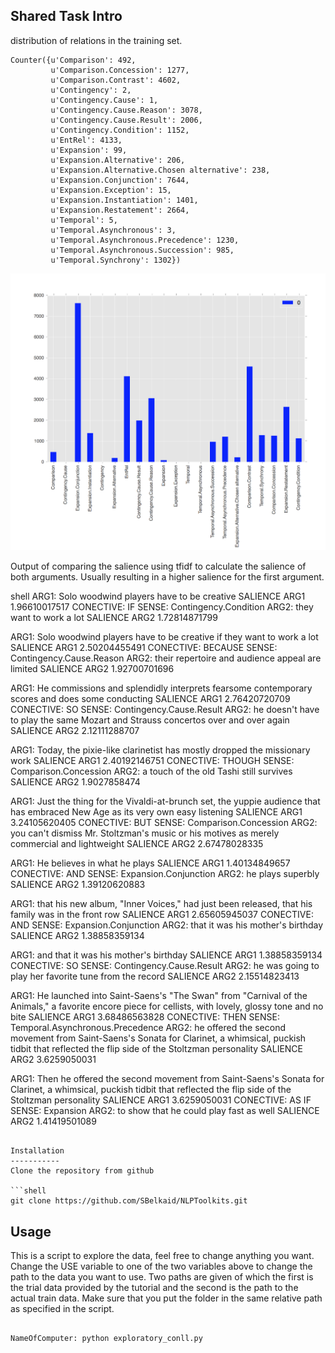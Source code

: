 Shared Task Intro
------------

distribution of relations in the training set.

```shell 
Counter({u'Comparison': 492,
         u'Comparison.Concession': 1277,
         u'Comparison.Contrast': 4602,
         u'Contingency': 2,
         u'Contingency.Cause': 1,
         u'Contingency.Cause.Reason': 3078,
         u'Contingency.Cause.Result': 2006,
         u'Contingency.Condition': 1152,
         u'EntRel': 4133,
         u'Expansion': 99,
         u'Expansion.Alternative': 206,
         u'Expansion.Alternative.Chosen alternative': 238,
         u'Expansion.Conjunction': 7644,
         u'Expansion.Exception': 15,
         u'Expansion.Instantiation': 1401,
         u'Expansion.Restatement': 2664,
         u'Temporal': 5,
         u'Temporal.Asynchronous': 3,
         u'Temporal.Asynchronous.Precedence': 1230,
         u'Temporal.Asynchronous.Succession': 985,
         u'Temporal.Synchrony': 1302})
```

![alt tag](https://raw.githubusercontent.com/SBelkaid/NLPToolkits/master/images/Screen%20Shot%202016-04-09%20at%208.19.54%20PM.png)

Output of comparing the salience using tfidf to calculate the salience of both arguments. Usually resulting in a higher salience for the first argument.

shell
ARG1: Solo woodwind players have to be creative
SALIENCE ARG1 1.96610017517
CONECTIVE: IF
SENSE: Contingency.Condition
ARG2: they want to work a lot
SALIENCE ARG2 1.72814871799 


ARG1: Solo woodwind players have to be creative if they want to work a lot
SALIENCE ARG1 2.50204455491
CONECTIVE: BECAUSE
SENSE: Contingency.Cause.Reason
ARG2: their repertoire and audience appeal are limited
SALIENCE ARG2 1.92700701696 


ARG1: He commissions and splendidly interprets fearsome contemporary scores and does some conducting
SALIENCE ARG1 2.76420720709
CONECTIVE: SO
SENSE: Contingency.Cause.Result
ARG2: he doesn't have to play the same Mozart and Strauss concertos over and over again
SALIENCE ARG2 2.12111288707 


ARG1: Today, the pixie-like clarinetist has mostly dropped the missionary work
SALIENCE ARG1 2.40192146751
CONECTIVE: THOUGH
SENSE: Comparison.Concession
ARG2: a touch of the old Tashi still survives
SALIENCE ARG2 1.9027858474 


ARG1: Just the thing for the Vivaldi-at-brunch set, the yuppie audience that has embraced New Age as its very own easy listening
SALIENCE ARG1 3.24105620405
CONECTIVE: BUT
SENSE: Comparison.Concession
ARG2: you can't dismiss Mr. Stoltzman's music or his motives as merely commercial and lightweight
SALIENCE ARG2 2.67478028335 


ARG1: He believes in what he plays
SALIENCE ARG1 1.40134849657
CONECTIVE: AND
SENSE: Expansion.Conjunction
ARG2: he plays superbly
SALIENCE ARG2 1.39120620883 


ARG1: that his new album, "Inner Voices," had just been released, that his family was in the front row
SALIENCE ARG1 2.65605945037
CONECTIVE: AND
SENSE: Expansion.Conjunction
ARG2: that it was his mother's birthday
SALIENCE ARG2 1.38858359134 


ARG1: and that it was his mother's birthday
SALIENCE ARG1 1.38858359134
CONECTIVE: SO
SENSE: Contingency.Cause.Result
ARG2: he was going to play her favorite tune from the record
SALIENCE ARG2 2.15514823413 


ARG1: He launched into Saint-Saens's "The Swan" from "Carnival of the Animals," a favorite encore piece for cellists, with lovely, glossy tone and no bite
SALIENCE ARG1 3.68486563828
CONECTIVE: THEN
SENSE: Temporal.Asynchronous.Precedence
ARG2: he offered the second movement from Saint-Saens's Sonata for Clarinet, a whimsical, puckish tidbit that reflected the flip side of the Stoltzman personality
SALIENCE ARG2 3.6259050031 


ARG1: Then he offered the second movement from Saint-Saens's Sonata for Clarinet, a whimsical, puckish tidbit that reflected the flip side of the Stoltzman personality
SALIENCE ARG1 3.6259050031
CONECTIVE: AS IF
SENSE: Expansion
ARG2: to show that he could play fast as well
SALIENCE ARG2 1.41419501089

```

Installation
-----------
Clone the repository from github

```shell
git clone https://github.com/SBelkaid/NLPToolkits.git
``` 


Usage
-----

This is a script to explore the data, feel free to change anything you want.
Change the USE variable to one of the two variables above to change the path to the data you want to use. Two paths are given of which the first is the trial data provided by the tutorial and the second is the path to the actual train data. Make sure that you put the folder in the same relative path as specified in the script. 

```shell

NameOfComputer: python exploratory_conll.py

```
